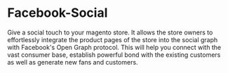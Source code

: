 # Facebook-Social
Give a social touch to your magento store. It allows the store owners to effortlessly integrate the product pages of the store into the social graph with Facebook's Open Graph protocol. This will help you connect with the vast consumer base, establish powerful bond with the existing customers as well as generate new fans and customers.
